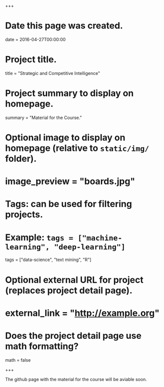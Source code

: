 +++
# Date this page was created.
date = 2016-04-27T00:00:00

# Project title.
title = "Strategic and Competitive Intelligence"

# Project summary to display on homepage.
summary = "Material for the Course."

# Optional image to display on homepage (relative to `static/img/` folder).
# image_preview = "boards.jpg"

# Tags: can be used for filtering projects.
# Example: `tags = ["machine-learning", "deep-learning"]`
tags = ["data-science", "text mining", "R"]

# Optional external URL for project (replaces project detail page).
# external_link = "http://example.org"

# Does the project detail page use math formatting?
math = false

+++

The github page with the material for the course will be aviable soon. 